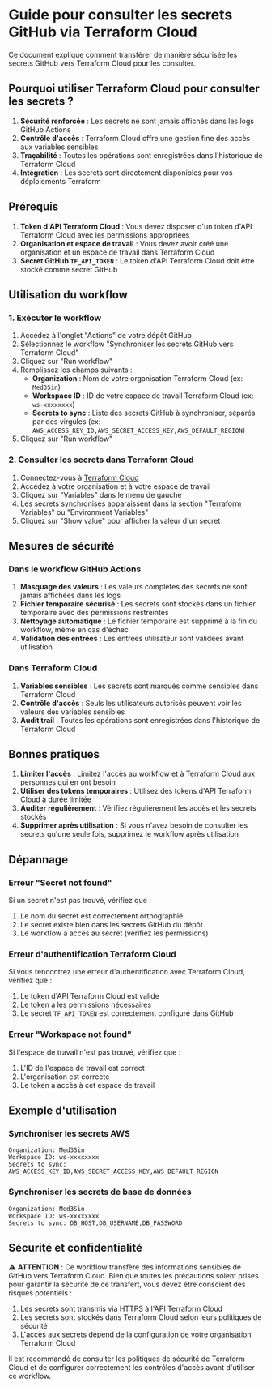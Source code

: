 # Guide pour consulter les secrets GitHub via Terraform Cloud

Ce document explique comment transférer de manière sécurisée les secrets GitHub vers Terraform Cloud pour les consulter.

## Pourquoi utiliser Terraform Cloud pour consulter les secrets ?

1. **Sécurité renforcée** : Les secrets ne sont jamais affichés dans les logs GitHub Actions
2. **Contrôle d'accès** : Terraform Cloud offre une gestion fine des accès aux variables sensibles
3. **Traçabilité** : Toutes les opérations sont enregistrées dans l'historique de Terraform Cloud
4. **Intégration** : Les secrets sont directement disponibles pour vos déploiements Terraform

## Prérequis

1. **Token d'API Terraform Cloud** : Vous devez disposer d'un token d'API Terraform Cloud avec les permissions appropriées
2. **Organisation et espace de travail** : Vous devez avoir créé une organisation et un espace de travail dans Terraform Cloud
3. **Secret GitHub `TF_API_TOKEN`** : Le token d'API Terraform Cloud doit être stocké comme secret GitHub

## Utilisation du workflow

### 1. Exécuter le workflow

1. Accédez à l'onglet "Actions" de votre dépôt GitHub
2. Sélectionnez le workflow "Synchroniser les secrets GitHub vers Terraform Cloud"
3. Cliquez sur "Run workflow"
4. Remplissez les champs suivants :
   - **Organization** : Nom de votre organisation Terraform Cloud (ex: `Med3Sin`)
   - **Workspace ID** : ID de votre espace de travail Terraform Cloud (ex: `ws-xxxxxxxx`)
   - **Secrets to sync** : Liste des secrets GitHub à synchroniser, séparés par des virgules (ex: `AWS_ACCESS_KEY_ID,AWS_SECRET_ACCESS_KEY,AWS_DEFAULT_REGION`)
5. Cliquez sur "Run workflow"

### 2. Consulter les secrets dans Terraform Cloud

1. Connectez-vous à [Terraform Cloud](https://app.terraform.io/)
2. Accédez à votre organisation et à votre espace de travail
3. Cliquez sur "Variables" dans le menu de gauche
4. Les secrets synchronisés apparaissent dans la section "Terraform Variables" ou "Environment Variables"
5. Cliquez sur "Show value" pour afficher la valeur d'un secret

## Mesures de sécurité

### Dans le workflow GitHub Actions

1. **Masquage des valeurs** : Les valeurs complètes des secrets ne sont jamais affichées dans les logs
2. **Fichier temporaire sécurisé** : Les secrets sont stockés dans un fichier temporaire avec des permissions restreintes
3. **Nettoyage automatique** : Le fichier temporaire est supprimé à la fin du workflow, même en cas d'échec
4. **Validation des entrées** : Les entrées utilisateur sont validées avant utilisation

### Dans Terraform Cloud

1. **Variables sensibles** : Les secrets sont marqués comme sensibles dans Terraform Cloud
2. **Contrôle d'accès** : Seuls les utilisateurs autorisés peuvent voir les valeurs des variables sensibles
3. **Audit trail** : Toutes les opérations sont enregistrées dans l'historique de Terraform Cloud

## Bonnes pratiques

1. **Limiter l'accès** : Limitez l'accès au workflow et à Terraform Cloud aux personnes qui en ont besoin
2. **Utiliser des tokens temporaires** : Utilisez des tokens d'API Terraform Cloud à durée limitée
3. **Auditer régulièrement** : Vérifiez régulièrement les accès et les secrets stockés
4. **Supprimer après utilisation** : Si vous n'avez besoin de consulter les secrets qu'une seule fois, supprimez le workflow après utilisation

## Dépannage

### Erreur "Secret not found"

Si un secret n'est pas trouvé, vérifiez que :
1. Le nom du secret est correctement orthographié
2. Le secret existe bien dans les secrets GitHub du dépôt
3. Le workflow a accès au secret (vérifiez les permissions)

### Erreur d'authentification Terraform Cloud

Si vous rencontrez une erreur d'authentification avec Terraform Cloud, vérifiez que :
1. Le token d'API Terraform Cloud est valide
2. Le token a les permissions nécessaires
3. Le secret `TF_API_TOKEN` est correctement configuré dans GitHub

### Erreur "Workspace not found"

Si l'espace de travail n'est pas trouvé, vérifiez que :
1. L'ID de l'espace de travail est correct
2. L'organisation est correcte
3. Le token a accès à cet espace de travail

## Exemple d'utilisation

### Synchroniser les secrets AWS

```
Organization: Med3Sin
Workspace ID: ws-xxxxxxxx
Secrets to sync: AWS_ACCESS_KEY_ID,AWS_SECRET_ACCESS_KEY,AWS_DEFAULT_REGION
```

### Synchroniser les secrets de base de données

```
Organization: Med3Sin
Workspace ID: ws-xxxxxxxx
Secrets to sync: DB_HOST,DB_USERNAME,DB_PASSWORD
```

## Sécurité et confidentialité

⚠️ **ATTENTION** : Ce workflow transfère des informations sensibles de GitHub vers Terraform Cloud. Bien que toutes les précautions soient prises pour garantir la sécurité de ce transfert, vous devez être conscient des risques potentiels :

1. Les secrets sont transmis via HTTPS à l'API Terraform Cloud
2. Les secrets sont stockés dans Terraform Cloud selon leurs politiques de sécurité
3. L'accès aux secrets dépend de la configuration de votre organisation Terraform Cloud

Il est recommandé de consulter les politiques de sécurité de Terraform Cloud et de configurer correctement les contrôles d'accès avant d'utiliser ce workflow.
